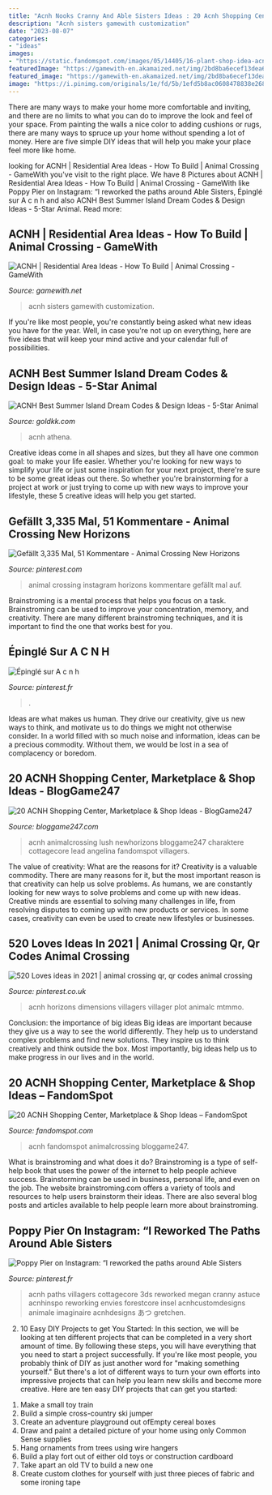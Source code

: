 ```yaml
---
title: "Acnh Nooks Cranny And Able Sisters Ideas : 20 Acnh Shopping Center, Marketplace &amp; Shop Ideas – Fandomspot"
description: "Acnh sisters gamewith customization"
date: "2023-08-07"
categories:
- "ideas"
images:
- "https://static.fandomspot.com/images/05/14405/16-plant-shop-idea-acnh.jpg"
featuredImage: "https://gamewith-en.akamaized.net/img/2bd8ba6ecef13dea60e170cf6d95a1fe.jpg"
featured_image: "https://gamewith-en.akamaized.net/img/2bd8ba6ecef13dea60e170cf6d95a1fe.jpg"
image: "https://i.pinimg.com/originals/1e/fd/5b/1efd5b8ac0608478838e2684bd784e90.jpg"
---
```



There are many ways to make your home more comfortable and inviting, and there are no limits to what you can do to improve the look and feel of your space. From painting the walls a nice color to adding cushions or rugs, there are many ways to spruce up your home without spending a lot of money. Here are five simple DIY ideas that will help you make your place feel more like home.

	

		
looking for ACNH | Residential Area Ideas - How To Build | Animal Crossing - GameWith you've visit to the right place. We have 8 Pictures about ACNH | Residential Area Ideas - How To Build | Animal Crossing - GameWith like Poppy Pier on Instagram: “I reworked the paths around Able Sisters, Épinglé sur A c n h and also ACNH Best Summer Island Dream Codes &amp; Design Ideas - 5-Star Animal. Read more:
		
    
## ACNH | Residential Area Ideas - How To Build | Animal Crossing - GameWith

<img loading=lazy src="https://gamewith-en.akamaized.net/img/2bd8ba6ecef13dea60e170cf6d95a1fe.jpg" onerror="this.onerror=null;this.src='https://tse4.mm.bing.net/th?id=OIP.iv_Fxo57l_cWI60Hs8J9AQAAAA&amp;pid=15.1';" alt="ACNH | Residential Area Ideas - How To Build | Animal Crossing - GameWith">

_Source: gamewith.net_

>acnh sisters gamewith customization. 

	

If you're like most people, you're constantly being asked what new ideas you have for the year. Well, in case you're not up on everything, here are five ideas that will keep your mind active and your calendar full of possibilities. 

    
## ACNH Best Summer Island Dream Codes &amp; Design Ideas - 5-Star Animal

<img loading=lazy src="https://www.goldkk.com/upload/20210519/6375703133106081157582156.png" onerror="this.onerror=null;this.src='https://tse4.mm.bing.net/th?id=OIP.e3WdoQjSLqovjaeD9vO2ZAHaEP&amp;pid=15.1';" alt="ACNH Best Summer Island Dream Codes &amp; Design Ideas - 5-Star Animal">

_Source: goldkk.com_

>acnh athena. 

	

Creative ideas come in all shapes and sizes, but they all have one common goal: to make your life easier. Whether you're looking for new ways to simplify your life or just some inspiration for your next project, there're sure to be some great ideas out there. So whether you're brainstorming for a project at work or just trying to come up with new ways to improve your lifestyle, these 5 creative ideas will help you get started.

    
## Gefällt 3,335 Mal, 51 Kommentare - Animal Crossing New Horizons

<img loading=lazy src="https://i.pinimg.com/736x/e9/f7/22/e9f722bc56f3a35a18133e01e72a3fee.jpg" onerror="this.onerror=null;this.src='https://tse3.mm.bing.net/th?id=OIP.oS056pbyTwf7tzJ_3uLjmAHaEK&amp;pid=15.1';" alt="Gefällt 3,335 Mal, 51 Kommentare - Animal Crossing New Horizons">

_Source: pinterest.com_

>animal crossing instagram horizons kommentare gefällt mal auf. 

	

Brainstroming is a mental process that helps you focus on a task. Brainstroming can be used to improve your concentration, memory, and creativity. There are many different brainstroming techniques, and it is important to find the one that works best for you.

    
## Épinglé Sur A C N H

<img loading=lazy src="https://i.pinimg.com/originals/f0/60/51/f0605193d42bec0f33f03e111e0c69c4.jpg" onerror="this.onerror=null;this.src='https://tse3.mm.bing.net/th?id=OIP.nS2_mHCWUwYKkMROPsIrnAHaER&amp;pid=15.1';" alt="Épinglé sur A c n h">

_Source: pinterest.fr_

>. 

	

Ideas are what makes us human. They drive our creativity, give us new ways to think, and motivate us to do things we might not otherwise consider. In a world filled with so much noise and information, ideas can be a precious commodity. Without them, we would be lost in a sea of complacency or boredom.

    
## 20 ACNH Shopping Center, Marketplace &amp; Shop Ideas - BlogGame247

<img loading=lazy src="https://bloggame247.com/wp-content/uploads/2021/05/15-lush-green-downtown-district-acnh.jpg" onerror="this.onerror=null;this.src='https://tse4.mm.bing.net/th?id=OIP.JgAO5mChShyHrG4RchoGzAHaEK&amp;pid=15.1';" alt="20 ACNH Shopping Center, Marketplace &amp; Shop Ideas - BlogGame247">

_Source: bloggame247.com_

>acnh animalcrossing lush newhorizons bloggame247 charaktere cottagecore lead angelina fandomspot villagers. 

	

The value of creativity: What are the reasons for it?
Creativity is a valuable commodity. There are many reasons for it, but the most important reason is that creativity can help us solve problems. As humans, we are constantly looking for new ways to solve problems and come up with new ideas. Creative minds are essential to solving many challenges in life, from resolving disputes to coming up with new products or services. In some cases, creativity can even be used to create new lifestyles or businesses.

    
## 520 Loves Ideas In 2021 | Animal Crossing Qr, Qr Codes Animal Crossing

<img loading=lazy src="https://i.pinimg.com/474x/e0/d5/c6/e0d5c60f05862464ca2ff437c0e4fba2.jpg" onerror="this.onerror=null;this.src='https://tse1.mm.bing.net/th?id=OIP.wt3wiFjHpD9AXDevv1UpWAAAAA&amp;pid=15.1';" alt="520 Loves ideas in 2021 | animal crossing qr, qr codes animal crossing">

_Source: pinterest.co.uk_

>acnh horizons dimensions villagers villager plot animalc mtmmo. 

	

Conclusion: the importance of big ideas
Big ideas are important because they give us a way to see the world differently. They help us to understand complex problems and find new solutions. They inspire us to think creatively and think outside the box. Most importantly, big ideas help us to make progress in our lives and in the world.

    
## 20 ACNH Shopping Center, Marketplace &amp; Shop Ideas – FandomSpot

<img loading=lazy src="https://static.fandomspot.com/images/05/14405/16-plant-shop-idea-acnh.jpg" onerror="this.onerror=null;this.src='https://tse4.mm.bing.net/th?id=OIP.3ZJsl1S04hFXftPYREcGqwHaEK&amp;pid=15.1';" alt="20 ACNH Shopping Center, Marketplace &amp; Shop Ideas – FandomSpot">

_Source: fandomspot.com_

>acnh fandomspot animalcrossing bloggame247. 

	

What is brainstroming and what does it do?
Brainstroming is a type of self-help book that uses the power of the internet to help people achieve success. Brainstorming can be used in business, personal life, and even on the job. The website brainstroming.com offers a variety of tools and resources to help users brainstorm their ideas. There are also several blog posts and articles available to help people learn more about brainstroming.

    
## Poppy Pier On Instagram: “I Reworked The Paths Around Able Sisters

<img loading=lazy src="https://i.pinimg.com/originals/1e/fd/5b/1efd5b8ac0608478838e2684bd784e90.jpg" onerror="this.onerror=null;this.src='https://tse3.mm.bing.net/th?id=OIP.VqATaOW-MSl4GqVoCguMZAHaEK&amp;pid=15.1';" alt="Poppy Pier on Instagram: “I reworked the paths around Able Sisters">

_Source: pinterest.fr_

>acnh paths villagers cottagecore 3ds reworked megan cranny astuce acnhinspo reworking envies forestcore insel acnhcustomdesigns animale imaginaire acnhdesigns あつ gretchen. 

	

2) 10 Easy DIY Projects to get You Started: In this section, we will be looking at ten different projects that can be completed in a very short amount of time. By following these steps, you will have everything that you need to start a project successfully.
If you're like most people, you probably think of DIY as just another word for "making something yourself." But there's a lot of different ways to turn your own efforts into impressive projects that can help you learn new skills and become more creative. Here are ten easy DIY projects that can get you started: 
1. Make a small toy train
2. Build a simple cross-country ski jumper
3. Create an adventure playground out ofEmpty cereal boxes
4. Draw and paint a detailed picture of your home using only Common Sense supplies
5. Hang ornaments from trees using wire hangers
6. Build a play fort out of either old toys or construction cardboard 
7. Take apart an old TV to build a new one 
8. Create custom clothes for yourself with just three pieces of fabric and some ironing tape 

